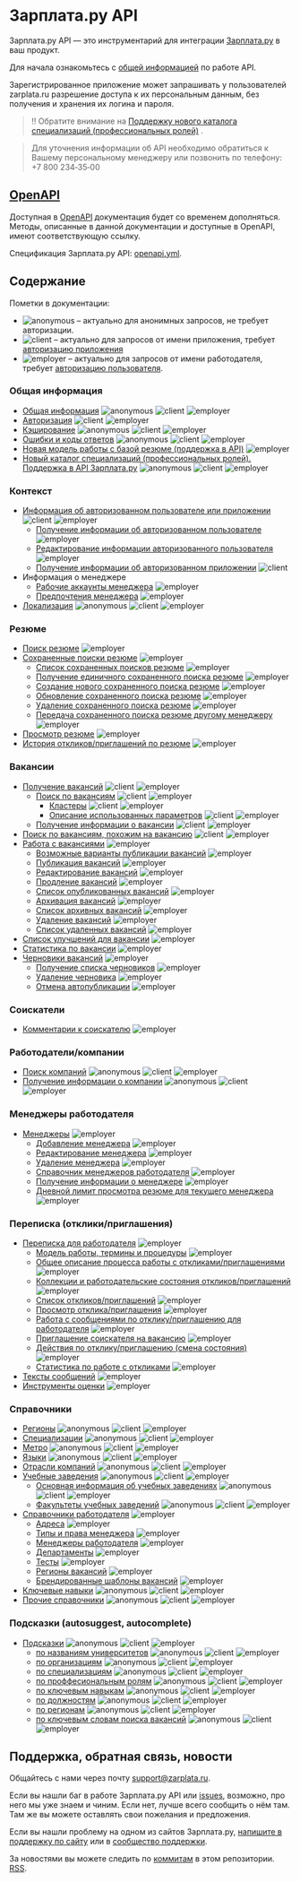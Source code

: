 # Зарплата.ру API

Зарплата.ру API — это инструментарий для интеграции
[Зарплата.ру](http://zarplata.ru/) в ваш продукт.

Для начала ознакомьтесь с [общей информацией](docs/general.md) по работе API.

Зарегистрированное приложение может запрашивать у пользователей zarplata.ru
разрешение доступа к их персональным данным, без получения и хранения их
логина и пароля.


> ‼️ Обратите внимание на [Поддержку нового каталога специализаций (профессиональных ролей)](docs/role_catalog_article.md) .

> Для уточнения информации об API необходимо обратиться к Вашему персональному менеджеру или позвонить по телефону:
> +7 800 234‑35‑00

## [OpenAPI](https://api.zarplata.ru/openapi/redoc)

Доступная в [OpenAPI](https://api.zarplata.ru/openapi/redoc) документация будет со временем дополняться.
Методы, описанные в данной документации и доступные в OpenAPI, имеют соответствующую ссылку.

Спецификация Зарплата.ру API: [openapi.yml](https://api.zarplata.ru/openapi/specification/public).

<a name="content"></a>
## Содержание

Пометки в документации:

* <img alt="anonymous" src="http://zarplata.github.io/api/badges/anon.png"/> –
  актуально для анонимных запросов, не требует авторизации.
* <img alt="client" src="http://zarplata.github.io/api/badges/client.png"/> – актуально для запросов от имени приложения, требует [авторизацию приложения](docs/authorization_for_application.md)
* <img alt="employer" src="http://zarplata.github.io/api/badges/emp.png"/> –
  актуально для запросов от имени работодателя, требует  [авторизацию пользователя](docs/authorization_for_user.md).


<a name="general"></a>
### Общая информация

* [Общая информация](docs/general.md) <img alt="anonymous" src="http://zarplata.github.io/api/badges/anon.png"/> <img alt="client" src="http://zarplata.github.io/api/badges/client.png"/> <img alt="employer" src="http://zarplata.github.io/api/badges/emp.png"/>
* [Авторизация](docs/authorization.md) <img alt="client" src="http://zarplata.github.io/api/badges/client.png"/> <img alt="employer" src="http://zarplata.github.io/api/badges/emp.png"/>
* [Кэширование](docs/cache.md) <img alt="anonymous" src="http://zarplata.github.io/api/badges/anon.png"/> <img alt="client" src="http://zarplata.github.io/api/badges/client.png"/> <img alt="employer" src="http://zarplata.github.io/api/badges/emp.png"/>
* [Ошибки и коды ответов](docs/errors.md) <img alt="anonymous" src="http://zarplata.github.io/api/badges/anon.png"/> <img alt="client" src="http://zarplata.github.io/api/badges/client.png"/> <img alt="employer" src="http://zarplata.github.io/api/badges/emp.png"/>
* [Новая модель работы с базой резюме (поддержка в API)](docs/payable/resume.md) <img alt="employer" src="http://zarplata.github.io/api/badges/emp.png"/>
* [Новый каталог специализаций (профессиональных ролей). Поддержка в API Зарплата.ру](docs/role_catalog_article.md)  <img alt="anonymous" src="http://zarplata.github.io/api/badges/anon.png"/> <img alt="client" src="http://zarplata.github.io/api/badges/client.png"/> <img alt="employer" src="http://zarplata.github.io/api/badges/emp.png"/>

<a name="resources"></a>
<a name="context"></a>
### Контекст

* [Информация об авторизованном пользователе или приложении](docs/me.md) <img alt="client" src="http://zarplata.github.io/api/badges/client.png"/> <img alt="employer" src="http://zarplata.github.io/api/badges/emp.png"/>
  * [Получение информации об авторизованном пользователе](docs/me.md#user-info) <img alt="employer" src="http://zarplata.github.io/api/badges/emp.png"/>
  * [Редактирование информации авторизованного пользователя](docs/me.md#user-edit) <img alt="employer" src="http://zarplata.github.io/api/badges/emp.png"/>
  * [Получение информации об авторизованном приложении](docs/me.md#application-info) <img alt="client" src="http://zarplata.github.io/api/badges/client.png"/>
* Информация о менеджере
  * [Рабочие аккаунты менеджера](docs/manager_accounts.md) <img alt="employer" src="http://zarplata.github.io/api/badges/emp.png"/>
  * [Предпочтения менеджера](docs/manager_settings.md) <img alt="employer" src="http://zarplata.github.io/api/badges/emp.png"/>
* [Локализация](docs/locales.md) <img alt="anonymous" src="http://zarplata.github.io/api/badges/anon.png"/> <img alt="client" src="http://zarplata.github.io/api/badges/client.png"/> <img alt="employer" src="http://zarplata.github.io/api/badges/emp.png"/>


<a name="resume"></a>
### Резюме

* [Поиск резюме](docs/resumes_search.md) <img alt="employer" src="http://zarplata.github.io/api/badges/emp.png"/>
* [Сохраненные поиски резюме](docs/resumes_saved_searches.md) <img alt="employer" src="http://zarplata.github.io/api/badges/emp.png"/>
  * [Список сохраненных поисков резюме](docs/resumes_saved_searches.md#resumes-saved-search-list) <img alt="employer" src="http://zarplata.github.io/api/badges/emp.png"/>
  * [Получение единичного сохраненного поиска резюме](docs/resumes_saved_searches.md#resumes-saved-search-item) <img alt="employer" src="http://zarplata.github.io/api/badges/emp.png"/>
  * [Создание нового сохраненного поиска резюме](docs/resumes_saved_searches.md#resumes-saved-search-create) <img alt="employer" src="http://zarplata.github.io/api/badges/emp.png"/>
  * [Обновление сохраненного поиска резюме](docs/resumes_saved_searches.md#resumes-saved-search-update) <img alt="employer" src="http://zarplata.github.io/api/badges/emp.png"/>
  * [Удаление сохраненного поиска резюме](docs/resumes_saved_searches.md#resumes-saved-search-delete) <img alt="employer" src="http://zarplata.github.io/api/badges/emp.png"/>
  * [Передача сохраненного поиска резюме другому менеджеру](docs/resumes_saved_searches.md#resumes-saved-search-move-to-other-manager) <img alt="employer" src="http://zarplata.github.io/api/badges/emp.png"/>
* [Просмотр резюме](docs/employer_resumes.md) <img alt="employer" src="http://zarplata.github.io/api/badges/emp.png"/>
* [История откликов/приглашений по резюме](docs/resume_negotiations_history.md) <img alt="employer" src="http://zarplata.github.io/api/badges/emp.png"/>

<a name="vacancies"></a>
### Вакансии

* [Получение вакансий](docs/vacancies.md) <img alt="client" src="http://zarplata.github.io/api/badges/client.png"/> <img alt="employer" src="http://zarplata.github.io/api/badges/emp.png"/>
  * [Поиск по вакансиям](docs/vacancies.md#search) <img alt="client" src="http://zarplata.github.io/api/badges/client.png"/> <img alt="employer" src="http://zarplata.github.io/api/badges/emp.png"/>
    * [Кластеры](docs/clusters.md) <img alt="client" src="http://zarplata.github.io/api/badges/client.png"/> <img alt="employer" src="http://zarplata.github.io/api/badges/emp.png"/>
    * [Описание использованных параметров](docs/vacancies_search_arguments.md) <img alt="client" src="http://zarplata.github.io/api/badges/client.png"/> <img alt="employer" src="http://zarplata.github.io/api/badges/emp.png"/>
  * [Получение информации о вакансии](docs/vacancies.md#item) <img alt="client" src="http://zarplata.github.io/api/badges/client.png"/> <img alt="employer" src="http://zarplata.github.io/api/badges/emp.png"/>
* [Поиск по вакансиям, похожим на вакансию](docs/vacancies.md#similar) <img alt="client" src="http://zarplata.github.io/api/badges/client.png"/> <img alt="employer" src="http://zarplata.github.io/api/badges/emp.png"/>
* [Работа с вакансиями](docs/employer_vacancies.md) <img alt="employer" src="http://zarplata.github.io/api/badges/emp.png"/>
  * [Возможные варианты публикации вакансий](docs/employer_vacancies.md#available_types) <img alt="employer" src="http://zarplata.github.io/api/badges/emp.png"/>
  * [Публикация вакансий](docs/employer_vacancies.md#creation) <img alt="employer" src="http://zarplata.github.io/api/badges/emp.png"/>
  * [Редактирование вакансий](docs/employer_vacancies.md#edit) <img alt="employer" src="http://zarplata.github.io/api/badges/emp.png"/>
  * [Продление вакансий](docs/employer_vacancies.md#prolongate) <img alt="employer" src="http://zarplata.github.io/api/badges/emp.png"/>
  * [Список опубликованных вакансий](docs/employer_vacancies.md#active) <img alt="employer" src="http://zarplata.github.io/api/badges/emp.png"/>
  * [Архивация вакансий](docs/employer_vacancies.md#archive) <img alt="employer" src="http://zarplata.github.io/api/badges/emp.png"/>
  * [Список архивных вакансий](docs/employer_vacancies.md#archived) <img alt="employer" src="http://zarplata.github.io/api/badges/emp.png"/>
  * [Удаление вакансий](docs/employer_vacancies.md#hide) <img alt="employer" src="http://zarplata.github.io/api/badges/emp.png"/>
  * [Список удаленных вакансий](docs/employer_vacancies.md#hidden) <img alt="employer" src="http://zarplata.github.io/api/badges/emp.png"/>
* [Список улучшений для вакансии](docs/employer_vacancy_upgrades.md) <img alt="employer" src="http://zarplata.github.io/api/badges/emp.png"/>
* [Статистика по вакансии](docs/employer_vacancies.md#stats) <img alt="employer" src="http://zarplata.github.io/api/badges/emp.png"/>
* [Черновики вакансий](docs/vacancy_drafts.md) <img alt="employer" src="http://zarplata.github.io/api/badges/emp.png"/>
  * [Получение списка черновиков](docs/vacancy_drafts.md#draft_list) <img alt="employer" src="http://zarplata.github.io/api/badges/emp.png"/>
  * [Удаление черновика](docs/vacancy_drafts.md#draft_delete) <img alt="employer" src="http://zarplata.github.io/api/badges/emp.png"/>
  * [Отмена автопубликации](docs/vacancy_autopublication.md) <img alt="employer" src="http://zarplata.github.io/api/badges/emp.png"/>

<a name="applicants"></a>
### Соискатели

* [Комментарии к соискателю](docs/applicant_comments.md) <img alt="employer" src="http://zarplata.github.io/api/badges/emp.png"/>


<a name="employers"></a>
### Работодатели/компании

* [Поиск компаний](docs/employers.md#search) <img alt="anonymous" src="http://zarplata.github.io/api/badges/anon.png"/> <img alt="client" src="http://zarplata.github.io/api/badges/client.png"/> <img alt="employer" src="http://zarplata.github.io/api/badges/emp.png"/>
* [Получение информации о компании](docs/employers.md#item) <img alt="anonymous" src="http://zarplata.github.io/api/badges/anon.png"/> <img alt="client" src="http://zarplata.github.io/api/badges/client.png"/> <img alt="employer" src="http://zarplata.github.io/api/badges/emp.png"/>

<a name="employer_managers"></a>
### Менеджеры работодателя

* [Менеджеры](docs/employer_managers.md) <img alt="employer" src="http://zarplata.github.io/api/badges/emp.png"/>
  * [Добавление менеджера](docs/employer_managers.md#add) <img alt="employer" src="http://zarplata.github.io/api/badges/emp.png"/>
  * [Редактирование менеджера](docs/employer_managers.md#edit) <img alt="employer" src="http://zarplata.github.io/api/badges/emp.png"/>
  * [Удаление менеджера](docs/employer_managers.md#delete) <img alt="employer" src="http://zarplata.github.io/api/badges/emp.png"/>
  * [Справочник менеджеров работодателя](docs/employer_managers.md#list) <img alt="employer" src="http://zarplata.github.io/api/badges/emp.png"/>
  * [Получение информации о менеджере](docs/employer_managers.md#item) <img alt="employer" src="http://zarplata.github.io/api/badges/emp.png"/>
  * [Дневной лимит просмотра резюме для текущего менеджера](docs/employer_manager_resume_limit.md) <img alt="employer" src="http://zarplata.github.io/api/badges/emp.png"/>

<a name="negotiations"></a>
### Переписка (отклики/приглашения)

* [Переписка для работодателя](docs/employer_negotiations.md) <img alt="employer" src="http://zarplata.github.io/api/badges/emp.png"/>
  * [Модель работы, термины и процедуры](docs/employer_negotiations.md#model) <img alt="employer" src="http://zarplata.github.io/api/badges/emp.png"/>
  * [Общее описание процесса работы с откликами/приглашениями](docs/employer_negotiations.md#flow) <img alt="employer" src="http://zarplata.github.io/api/badges/emp.png"/>
  * [Коллекции и работодательские состояния откликов/приглашений](docs/employer_negotiations.md#collections) <img alt="employer" src="http://zarplata.github.io/api/badges/emp.png"/>
  * [Список откликов/приглашений](docs/employer_negotiations.md#negotiations-list) <img alt="employer" src="http://zarplata.github.io/api/badges/emp.png"/>
  * [Просмотр отклика/приглашения](docs/employer_negotiations.md#get-negotiation) <img alt="employer" src="http://zarplata.github.io/api/badges/emp.png"/>
  * [Работа с сообщениями по отклику/приглашению для работодателя](docs/employer_negotiations.md#get-messages) <img alt="employer" src="http://zarplata.github.io/api/badges/emp.png"/>
  * [Приглашение соискателя на вакансию](docs/employer_negotiations.md#add-invite) <img alt="employer" src="http://zarplata.github.io/api/badges/emp.png"/>
  * [Действия по отклику/приглашению (смена состояния)](docs/employer_negotiations.md#actions) <img alt="employer" src="http://zarplata.github.io/api/badges/emp.png"/>
  * [Статистика по работе с откликами](docs/employer_negotiations_statistics.md) <img alt="employer" src="http://zarplata.github.io/api/badges/emp.png"/>
* [Тексты сообщений](docs/negotiation_message_templates.md) <img alt="employer" src="http://zarplata.github.io/api/badges/emp.png"/>
* [Инструменты оценки](docs/assessment.md) <img alt="employer" src="http://zarplata.github.io/api/badges/emp.png"/>


<a name="dictionaries"></a>
### Справочники

* [Регионы](docs/areas.md) <img alt="anonymous" src="http://zarplata.github.io/api/badges/anon.png"/> <img alt="client" src="http://zarplata.github.io/api/badges/client.png"/> <img alt="employer" src="http://zarplata.github.io/api/badges/emp.png"/>
* [Специализации](docs/specializations.md) <img alt="anonymous" src="http://zarplata.github.io/api/badges/anon.png"/> <img alt="client" src="http://zarplata.github.io/api/badges/client.png"/> <img alt="employer" src="http://zarplata.github.io/api/badges/emp.png"/>
* [Метро](docs/metro.md) <img alt="anonymous" src="http://zarplata.github.io/api/badges/anon.png"/> <img alt="client" src="http://zarplata.github.io/api/badges/client.png"/> <img alt="employer" src="http://zarplata.github.io/api/badges/emp.png"/>
* [Языки](docs/languages.md) <img alt="anonymous" src="http://zarplata.github.io/api/badges/anon.png"/> <img alt="client" src="http://zarplata.github.io/api/badges/client.png"/> <img alt="employer" src="http://zarplata.github.io/api/badges/emp.png"/>
* [Отрасли компаний](docs/industries.md) <img alt="anonymous" src="http://zarplata.github.io/api/badges/anon.png"/> <img alt="client" src="http://zarplata.github.io/api/badges/client.png"/> <img alt="employer" src="http://zarplata.github.io/api/badges/emp.png"/>
* [Учебные заведения](docs/educational_institutions.md) <img alt="anonymous" src="http://zarplata.github.io/api/badges/anon.png"/> <img alt="client" src="http://zarplata.github.io/api/badges/client.png"/> <img alt="employer" src="http://zarplata.github.io/api/badges/emp.png"/>
  * [Основная информация об учебных заведениях](docs/university.md) <img alt="anonymous" src="http://zarplata.github.io/api/badges/anon.png"/> <img alt="client" src="http://zarplata.github.io/api/badges/client.png"/> <img alt="employer" src="http://zarplata.github.io/api/badges/emp.png"/>
  * [Факультеты учебных заведений](docs/faculties.md) <img alt="anonymous" src="http://zarplata.github.io/api/badges/anon.png"/> <img alt="client" src="http://zarplata.github.io/api/badges/client.png"/> <img alt="employer" src="http://zarplata.github.io/api/badges/emp.png"/>
* [Справочники работодателя](docs/employer_dictionaries.md) <img alt="employer" src="http://zarplata.github.io/api/badges/emp.png"/>
  * [Адреса](docs/employer_addresses.md) <img alt="employer" src="http://zarplata.github.io/api/badges/emp.png"/>
  * [Типы и права менеджера](docs/employer_managers.md#dict) <img alt="employer" src="http://zarplata.github.io/api/badges/emp.png"/>
  * [Менеджеры работодателя](docs/employer_managers.md#list) <img alt="employer" src="http://zarplata.github.io/api/badges/emp.png"/>
  * [Департаменты](docs/employer_departments.md) <img alt="employer" src="http://zarplata.github.io/api/badges/emp.png"/>
  * [Тесты](docs/employer_tests.md) <img alt="employer" src="http://zarplata.github.io/api/badges/emp.png"/>
  * [Регионы вакансий](docs/employer_vacancy_areas_active.md) <img alt="employer" src="http://zarplata.github.io/api/badges/emp.png"/>
  * [Брендированные шаблоны вакансий](docs/employer_vacancy_branded_templates.md) <img alt="employer" src="http://zarplata.github.io/api/badges/emp.png"/>
* [Ключевые навыки](docs/key_skills.md) <img alt="anonymous" src="http://zarplata.github.io/api/badges/anon.png"/> <img alt="client" src="http://zarplata.github.io/api/badges/client.png"/> <img alt="employer" src="http://zarplata.github.io/api/badges/emp.png"/>
* [Прочие справочники](docs/dictionaries.md) <img alt="anonymous" src="http://zarplata.github.io/api/badges/anon.png"/> <img alt="client" src="http://zarplata.github.io/api/badges/client.png"/> <img alt="employer" src="http://zarplata.github.io/api/badges/emp.png"/>


<a name="suggests"></a>
### Подсказки (autosuggest, autocomplete)

* [Подсказки](docs/suggests.md) <img alt="anonymous" src="http://zarplata.github.io/api/badges/anon.png"/> <img alt="client" src="http://zarplata.github.io/api/badges/client.png"/> <img alt="employer" src="http://zarplata.github.io/api/badges/emp.png"/>
  * [по названиям университетов](docs/suggests.md#educational_institutions) <img alt="anonymous" src="http://zarplata.github.io/api/badges/anon.png"/> <img alt="client" src="http://zarplata.github.io/api/badges/client.png"/> <img alt="employer" src="http://zarplata.github.io/api/badges/emp.png"/>
  * [по организациям](docs/suggests.md#companies) <img alt="anonymous" src="http://zarplata.github.io/api/badges/anon.png"/> <img alt="client" src="http://zarplata.github.io/api/badges/client.png"/> <img alt="employer" src="http://zarplata.github.io/api/badges/emp.png"/>
  * [по специализациям](docs/suggests.md#specializations) <img alt="anonymous" src="http://zarplata.github.io/api/badges/anon.png"/> <img alt="client" src="http://zarplata.github.io/api/badges/client.png"/> <img alt="employer" src="http://zarplata.github.io/api/badges/emp.png"/>
  * [по проффесиональным ролям](docs/suggests.md#proff-roles) <img alt="anonymous" src="http://zarplata.github.io/api/badges/anon.png"/> <img alt="client" src="http://zarplata.github.io/api/badges/client.png"/> <img alt="employer" src="http://zarplata.github.io/api/badges/emp.png"/>
  * [по ключевым навыкам](docs/suggests.md#key-skills) <img alt="anonymous" src="http://zarplata.github.io/api/badges/anon.png"/> <img alt="client" src="http://zarplata.github.io/api/badges/client.png"/> <img alt="employer" src="http://zarplata.github.io/api/badges/emp.png"/>
  * [по должностям](docs/suggests.md#positions) <img alt="anonymous" src="http://zarplata.github.io/api/badges/anon.png"/> <img alt="client" src="http://zarplata.github.io/api/badges/client.png"/> <img alt="employer" src="http://zarplata.github.io/api/badges/emp.png"/>
  * [по регионам](docs/suggests.md#areas) <img alt="anonymous" src="http://zarplata.github.io/api/badges/anon.png"/> <img alt="client" src="http://zarplata.github.io/api/badges/client.png"/> <img alt="employer" src="http://zarplata.github.io/api/badges/emp.png"/>
  * [по ключевым словам поиска вакансий](docs/suggests.md#vacancy-search-keyword) <img alt="anonymous" src="http://zarplata.github.io/api/badges/anon.png"/> <img alt="client" src="http://zarplata.github.io/api/badges/client.png"/> <img alt="employer" src="http://zarplata.github.io/api/badges/emp.png"/>


## Поддержка, обратная связь, новости

Общайтесь с нами через почту support@zarplata.ru.

Если вы нашли баг в работе Зарплата.ру API или
[issues](https://github.com/zarplata/api/issues), возможно, про него мы уже знаем и
чиним. Если нет, лучше всего сообщить о нём там. Там же вы можете оставлять свои
пожелания и предложения.

Если вы нашли проблему на одном из сайтов Зарплата.ру,
[напишите в поддержку по сайту](https://zarplata.ru/feedback) или в
[сообщество поддержки](https://feedback.zarplata.ru/).

За новостями вы можете следить по
[коммитам](https://github.com/zarplata/api/commits/master) в этом репозитории.
[RSS](https://github.com/zarplata/api/commits/master.atom).

